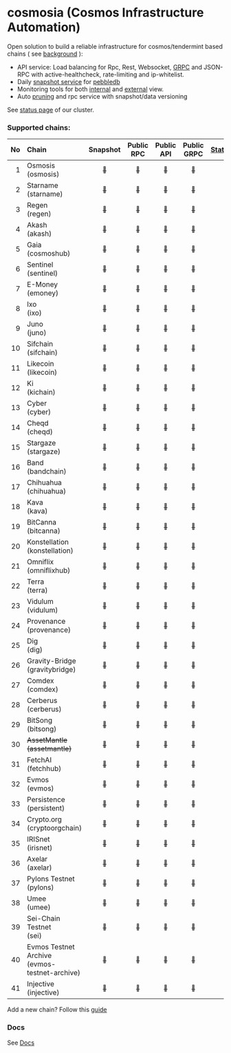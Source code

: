 # cosmosia (Cosmos Infrastructure Automation)

Open solution to build a reliable infrastructure for cosmos/tendermint based chains ( see [background](https://github.com/cosmos/chain-registry/issues/214) ):
- API service: Load balancing for Rpc, Rest, Websocket, [GRPC](docs/grpc.md) and JSON-RPC with active-healthcheck, rate-limiting and ip-whitelist.
- Daily [snapshot service](https://snapshot.notional.ventures/) for [pebbledb](docs/pebbledb.md)
- Monitoring tools for both [internal](docs/rpc_monitor.md) and [external](https://status.notional.ventures/) view.
- Auto [pruning](https://github.com/notional-labs/cosmprund) and rpc service with snapshot/data versioning

See [status page](https://status.notional.ventures/) of our cluster.

### Supported chains:
| No | Chain                                            | Snapshot                                                                       | Public<br>RPC                                                                | Public<br>API                                                                | Public<br>GRPC                                                                | [Statesync](docs/statesync.md) |
|---:|:-------------------------------------------------|:------------------------------------------------------------------------------:|:----------------------------------------------------------------------------:|:----------------------------------------------------------------------------:|:-----------------------------------------------------------------------------:|:------------------------------:|
| 1  | Osmosis<br>(osmosis)                             | [<sub>:link:</sub>](https://snapshot.notional.ventures/osmosis/)               | [<sub>:link:</sub>](https://rpc-osmosis-ia.notional.ventures/)               | [<sub>:link:</sub>](https://api-osmosis-ia.notional.ventures/)               | [<sub>:link:</sub>](https://grpc-osmosis-ia.notional.ventures/)               | :x:                            | 
| 2  | Starname<br>(starname)                           | [<sub>:link:</sub>](https://snapshot.notional.ventures/starname/)              | [<sub>:link:</sub>](https://rpc-starname-ia.notional.ventures/)              | [<sub>:link:</sub>](https://api-starname-ia.notional.ventures/)              | [<sub>:link:</sub>](https://grpc-starname-ia.notional.ventures/)              | :x:                            |
| 3  | Regen<br>(regen)                                 | [<sub>:link:</sub>](https://snapshot.notional.ventures/regen/)                 | [<sub>:link:</sub>](https://rpc-regen-ia.notional.ventures/)                 | [<sub>:link:</sub>](https://api-regen-ia.notional.ventures/)                 | [<sub>:link:</sub>](https://grpc-regen-ia.notional.ventures/)                 | :white_check_mark:             |
| 4  | Akash<br>(akash)                                 | [<sub>:link:</sub>](https://snapshot.notional.ventures/akash/)                 | [<sub>:link:</sub>](https://rpc-akash-ia.notional.ventures/)                 | [<sub>:link:</sub>](https://api-akash-ia.notional.ventures/)                 | [<sub>:link:</sub>](https://grpc-akash-ia.notional.ventures/)                 | :white_check_mark:             |
| 5  | Gaia<br>(cosmoshub)                              | [<sub>:link:</sub>](https://snapshot.notional.ventures/cosmoshub/)             | [<sub>:link:</sub>](https://rpc-cosmoshub-ia.notional.ventures/)             | [<sub>:link:</sub>](https://api-cosmoshub-ia.notional.ventures/)             | [<sub>:link:</sub>](https://grpc-cosmoshub-ia.notional.ventures/)             | :white_check_mark:             |
| 6  | Sentinel<br>(sentinel)                           | [<sub>:link:</sub>](https://snapshot.notional.ventures/sentinel/)              | [<sub>:link:</sub>](https://rpc-sentinel-ia.notional.ventures/)              | [<sub>:link:</sub>](https://api-sentinel-ia.notional.ventures/)              | [<sub>:link:</sub>](https://grpc-sentinel-ia.notional.ventures/)              | :white_check_mark:             |
| 7  | E-Money<br>(emoney)                              | [<sub>:link:</sub>](https://snapshot.notional.ventures/emoney/)                | [<sub>:link:</sub>](https://rpc-emoney-ia.notional.ventures/)                | [<sub>:link:</sub>](https://api-emoney-ia.notional.ventures/)                | [<sub>:link:</sub>](https://grpc-emoney-ia.notional.ventures/)                | :white_check_mark:             |
| 8  | Ixo<br>(ixo)                                     | [<sub>:link:</sub>](https://snapshot.notional.ventures/ixo/)                   | [<sub>:link:</sub>](https://rpc-ixo-ia.notional.ventures/)                   | [<sub>:link:</sub>](https://api-ixo-ia.notional.ventures/)                   | [<sub>:link:</sub>](https://grpc-ixo-ia.notional.ventures/)                   | :white_check_mark:             |
| 9  | Juno<br>(juno)                                   | [<sub>:link:</sub>](https://snapshot.notional.ventures/juno/)                  | [<sub>:link:</sub>](https://rpc-juno-ia.notional.ventures/)                  | [<sub>:link:</sub>](https://api-juno-ia.notional.ventures/)                  | [<sub>:link:</sub>](https://grpc-juno-ia.notional.ventures/)                  | :x:                            |
| 10 | Sifchain<br>(sifchain)                           | [<sub>:link:</sub>](https://snapshot.notional.ventures/sifchain/)              | [<sub>:link:</sub>](https://rpc-sifchain-ia.notional.ventures/)              | [<sub>:link:</sub>](https://api-sifchain-ia.notional.ventures/)              | [<sub>:link:</sub>](https://grpc-sifchain-ia.notional.ventures/)              | :white_check_mark:             |
| 11 | Likecoin<br>(likecoin)                           | [<sub>:link:</sub>](https://snapshot.notional.ventures/likecoin/)              | [<sub>:link:</sub>](https://rpc-likecoin-ia.notional.ventures/)              | [<sub>:link:</sub>](https://api-likecoin-ia.notional.ventures/)              | [<sub>:link:</sub>](https://grpc-likecoin-ia.notional.ventures/)              | :white_check_mark:             |
| 12 | Ki<br>(kichain)                                  | [<sub>:link:</sub>](https://snapshot.notional.ventures/kichain/)               | [<sub>:link:</sub>](https://rpc-kichain-ia.notional.ventures/)               | [<sub>:link:</sub>](https://api-kichain-ia.notional.ventures/)               | [<sub>:link:</sub>](https://grpc-kichain-ia.notional.ventures/)               | :white_check_mark:             |
| 13 | Cyber<br>(cyber)                                 | [<sub>:link:</sub>](https://snapshot.notional.ventures/cyber/)                 | [<sub>:link:</sub>](https://rpc-cyber-ia.notional.ventures/)                 | [<sub>:link:</sub>](https://api-cyber-ia.notional.ventures/)                 | [<sub>:link:</sub>](https://grpc-cyber-ia.notional.ventures/)                 | :x:                            |
| 14 | Cheqd<br>(cheqd)                                 | [<sub>:link:</sub>](https://snapshot.notional.ventures/cheqd/)                 | [<sub>:link:</sub>](https://rpc-cheqd-ia.notional.ventures/)                 | [<sub>:link:</sub>](https://api-cheqd-ia.notional.ventures/)                 | [<sub>:link:</sub>](https://grpc-cheqd-ia.notional.ventures/)                 | :x:                            |
| 15 | Stargaze<br>(stargaze)                           | [<sub>:link:</sub>](https://snapshot.notional.ventures/stargaze/)              | [<sub>:link:</sub>](https://rpc-stargaze-ia.notional.ventures/)              | [<sub>:link:</sub>](https://api-stargaze-ia.notional.ventures/)              | [<sub>:link:</sub>](https://grpc-stargaze-ia.notional.ventures/)              | :x:                            |
| 16 | Band<br>(bandchain)                              | [<sub>:link:</sub>](https://snapshot.notional.ventures/bandchain/)             | [<sub>:link:</sub>](https://rpc-bandchain-ia.notional.ventures/)             | [<sub>:link:</sub>](https://api-bandchain-ia.notional.ventures/)             | [<sub>:link:</sub>](https://grpc-bandchain-ia.notional.ventures/)             | :white_check_mark:             |
| 17 | Chihuahua<br>(chihuahua)                         | [<sub>:link:</sub>](https://snapshot.notional.ventures/chihuahua/)             | [<sub>:link:</sub>](https://rpc-chihuahua-ia.notional.ventures/)             | [<sub>:link:</sub>](https://api-chihuahua-ia.notional.ventures/)             | [<sub>:link:</sub>](https://grpc-chihuahua-ia.notional.ventures/)             | :white_check_mark:             |
| 18 | Kava<br>(kava)                                   | [<sub>:link:</sub>](https://snapshot.notional.ventures/kava/)                  | [<sub>:link:</sub>](https://rpc-kava-ia.notional.ventures/)                  | [<sub>:link:</sub>](https://api-kava-ia.notional.ventures/)                  | [<sub>:link:</sub>](https://grpc-kava-ia.notional.ventures/)                  | :white_check_mark:             |
| 19 | BitCanna<br>(bitcanna)                           | [<sub>:link:</sub>](https://snapshot.notional.ventures/bitcanna/)              | [<sub>:link:</sub>](https://rpc-bitcanna-ia.notional.ventures/)              | [<sub>:link:</sub>](https://api-bitcanna-ia.notional.ventures/)              | [<sub>:link:</sub>](https://grpc-bitcanna-ia.notional.ventures/)              | :white_check_mark:             |
| 20 | Konstellation<br>(konstellation)                 | [<sub>:link:</sub>](https://snapshot.notional.ventures/konstellation/)         | [<sub>:link:</sub>](https://rpc-konstellation-ia.notional.ventures/)         | [<sub>:link:</sub>](https://api-konstellation-ia.notional.ventures/)         | [<sub>:link:</sub>](https://grpc-konstellation-ia.notional.ventures/)         | :white_check_mark:             |
| 21 | Omniflix<br>(omniflixhub)                        | [<sub>:link:</sub>](https://snapshot.notional.ventures/omniflixhub/)           | [<sub>:link:</sub>](https://rpc-omniflixhub-ia.notional.ventures/)           | [<sub>:link:</sub>](https://api-omniflixhub-ia.notional.ventures/)           | [<sub>:link:</sub>](https://grpc-omniflixhub-ia.notional.ventures/)           | :white_check_mark:             |
| 22 | Terra<br>(terra)                                 | [<sub>:link:</sub>](https://snapshot.notional.ventures/terra/)                 | [<sub>:link:</sub>](https://rpc-terra-ia.notional.ventures/)                 | [<sub>:link:</sub>](https://api-terra-ia.notional.ventures/)                 | [<sub>:link:</sub>](https://grpc-terra-ia.notional.ventures/)                 | :x:                            |
| 23 | Vidulum<br>(vidulum)                             | [<sub>:link:</sub>](https://snapshot.notional.ventures/vidulum/)               | [<sub>:link:</sub>](https://rpc-vidulum-ia.notional.ventures/)               | [<sub>:link:</sub>](https://api-vidulum-ia.notional.ventures/)               | [<sub>:link:</sub>](https://grpc-vidulum-ia.notional.ventures/)               | :white_check_mark:             |
| 24 | Provenance<br>(provenance)                       | [<sub>:link:</sub>](https://snapshot.notional.ventures/provenance/)            | [<sub>:link:</sub>](https://rpc-provenance-ia.notional.ventures/)            | [<sub>:link:</sub>](https://api-provenance-ia.notional.ventures/)            | [<sub>:link:</sub>](https://grpc-provenance-ia.notional.ventures/)            | :white_check_mark:             |
| 25 | Dig<br>(dig)                                     | [<sub>:link:</sub>](https://snapshot.notional.ventures/dig/)                   | [<sub>:link:</sub>](https://rpc-dig-ia.notional.ventures/)                   | [<sub>:link:</sub>](https://api-dig-ia.notional.ventures/)                   | [<sub>:link:</sub>](https://grpc-dig-ia.notional.ventures/)                   | :white_check_mark:             |
| 26 | Gravity-Bridge<br>(gravitybridge)                | [<sub>:link:</sub>](https://snapshot.notional.ventures/gravitybridge/)         | [<sub>:link:</sub>](https://rpc-gravitybridge-ia.notional.ventures/)         | [<sub>:link:</sub>](https://api-gravitybridge-ia.notional.ventures/)         | [<sub>:link:</sub>](https://grpc-gravitybridge-ia.notional.ventures/)         | :white_check_mark:             |  
| 27 | Comdex<br>(comdex)                               | [<sub>:link:</sub>](https://snapshot.notional.ventures/comdex/)                | [<sub>:link:</sub>](https://rpc-comdex-ia.notional.ventures/)                | [<sub>:link:</sub>](https://api-comdex-ia.notional.ventures/)                | [<sub>:link:</sub>](https://grpc-comdex-ia.notional.ventures/)                | :white_check_mark:             |
| 28 | Cerberus<br>(cerberus)                           | [<sub>:link:</sub>](https://snapshot.notional.ventures/cerberus/)              | [<sub>:link:</sub>](https://rpc-cerberus-ia.notional.ventures/)              | [<sub>:link:</sub>](https://api-cerberus-ia.notional.ventures/)              | [<sub>:link:</sub>](https://grpc-cerberus-ia.notional.ventures/)              | :white_check_mark:             |
| 29 | BitSong<br>(bitsong)                             | [<sub>:link:</sub>](https://snapshot.notional.ventures/bitsong/)               | [<sub>:link:</sub>](https://rpc-bitsong-ia.notional.ventures/)               | [<sub>:link:</sub>](https://api-bitsong-ia.notional.ventures/)               | [<sub>:link:</sub>](https://grpc-bitsong-ia.notional.ventures/)               | :white_check_mark:             |
| 30 | ~~AssetMantle<br>(assetmantle)~~                 | [<sub>:link:</sub>](https://snapshot.notional.ventures/assetmantle/)           | [<sub>:link:</sub>](https://rpc-assetmantle-ia.notional.ventures/)           | [<sub>:link:</sub>](https://api-assetmantle-ia.notional.ventures/)           | [<sub>:link:</sub>](https://grpc-assetmantle-ia.notional.ventures/)           | :white_check_mark:             | 
| 31 | FetchAI<br>(fetchhub)                            | [<sub>:link:</sub>](https://snapshot.notional.ventures/fetchhub/)              | [<sub>:link:</sub>](https://rpc-fetchhub-ia.notional.ventures/)              | [<sub>:link:</sub>](https://api-fetchhub-ia.notional.ventures/)              | [<sub>:link:</sub>](https://grpc-fetchhub-ia.notional.ventures/)              | :x:                            |
| 32 | Evmos<br>(evmos)                                 | [<sub>:link:</sub>](https://snapshot.notional.ventures/evmos/)                 | [<sub>:link:</sub>](https://rpc-evmos-ia.notional.ventures/)                 | [<sub>:link:</sub>](https://api-evmos-ia.notional.ventures/)                 | [<sub>:link:</sub>](https://grpc-evmos-ia.notional.ventures/)                 | :white_check_mark:             | 
| 33 | Persistence<br>(persistent)                      | [<sub>:link:</sub>](https://snapshot.notional.ventures/persistent/)            | [<sub>:link:</sub>](https://rpc-persistent-ia.notional.ventures/)            | [<sub>:link:</sub>](https://api-persistent-ia.notional.ventures/)            | [<sub>:link:</sub>](https://grpc-persistent-ia.notional.ventures/)            | :white_check_mark:             |
| 34 | Crypto.org<br>(cryptoorgchain)                   | [<sub>:link:</sub>](https://snapshot.notional.ventures/cryptoorgchain/)        | [<sub>:link:</sub>](https://rpc-cryptoorgchain-ia.notional.ventures/)        | [<sub>:link:</sub>](https://api-cryptoorgchain-ia.notional.ventures/)        | [<sub>:link:</sub>](https://grpc-cryptoorgchain-ia.notional.ventures/)        | :white_check_mark:             |
| 35 | IRISnet<br>(irisnet)                             | [<sub>:link:</sub>](https://snapshot.notional.ventures/irisnet/)               | [<sub>:link:</sub>](https://rpc-irisnet-ia.notional.ventures/)               | [<sub>:link:</sub>](https://api-irisnet-ia.notional.ventures/)               | [<sub>:link:</sub>](https://grpc-irisnet-ia.notional.ventures/)               | :white_check_mark:             |
| 36 | Axelar<br>(axelar)                               | [<sub>:link:</sub>](https://snapshot.notional.ventures/axelar/)                | [<sub>:link:</sub>](https://rpc-axelar-ia.notional.ventures/)                | [<sub>:link:</sub>](https://api-axelar-ia.notional.ventures/)                | [<sub>:link:</sub>](https://grpc-axelar-ia.notional.ventures/)                | :white_check_mark:             |
| 37 | Pylons Testnet<br>(pylons)                       | [<sub>:link:</sub>](https://snapshot.notional.ventures/pylons/)                | [<sub>:link:</sub>](https://rpc-pylons-ia.notional.ventures/)                | [<sub>:link:</sub>](https://api-pylons-ia.notional.ventures/)                | [<sub>:link:</sub>](https://grpc-pylons-ia.notional.ventures/)                | :white_check_mark:             |
| 38 | Umee<br>(umee)                                   | [<sub>:link:</sub>](https://snapshot.notional.ventures/umee/)                  | [<sub>:link:</sub>](https://rpc-umee-ia.notional.ventures/)                  | [<sub>:link:</sub>](https://api-umee-ia.notional.ventures/)                  | [<sub>:link:</sub>](https://grpc-umee-ia.notional.ventures/)                  | :white_check_mark:             |
| 39 | Sei-Chain Testnet<br>(sei)                       | [<sub>:link:</sub>](https://snapshot.notional.ventures/sei/)                   | [<sub>:link:</sub>](https://rpc-sei-ia.notional.ventures/)                   | [<sub>:link:</sub>](https://api-sei-ia.notional.ventures/)                   | [<sub>:link:</sub>](https://grpc-sei-ia.notional.ventures/)                   |                                |
| 40 | Evmos Testnet Archive<br>(evmos-testnet-archive) | [<sub>:link:</sub>](https://snapshot.notional.ventures/evmos-testnet-archive/) | [<sub>:link:</sub>](https://rpc-evmos-testnet-archive-ia.notional.ventures/) | [<sub>:link:</sub>](https://api-evmos-testnet-archive-ia.notional.ventures/) | [<sub>:link:</sub>](https://grpc-evmos-testnet-archive-ia.notional.ventures/) |                                |
| 41 | Injective<br>(injective)                         | [<sub>:link:</sub>](https://snapshot.notional.ventures/injective/)             | [<sub>:link:</sub>](https://rpc-injective-ia.notional.ventures/)             | [<sub>:link:</sub>](https://api-injective-ia.notional.ventures/)             | [<sub>:link:</sub>](https://grpc-injective-ia.notional.ventures/)             |                                |



Add a new chain? Follow this [guide](docs/new_chain.md)

### Docs
See [Docs](./docs/)
